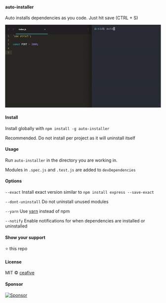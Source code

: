 #### auto-installer

Auto installs dependencies as you code. Just hit save (CTRL + S)

![Auto installs dependencies as you code](https://raw.githubusercontent.com/ceafive/auto-installer/master/demo.gif)

#### Install

Install globally with `npm install -g auto-installer`

Recommended. Do not install per project as it will uninstall itself

#### Usage

Run `auto-installer` in the directory you are working in.

Modules in `.spec.js` and `.test.js` are added to `devDependencies`

#### Options

`--exact` Install exact version similar to `npm install express --save-exact`

`--dont-uninstall` Do not uninstall unused modules

`--yarn` Use [yarn](https://yarnpkg.com) instead of npm

`--notify` Enable notifications for when dependencies are installed or uninstalled

#### Show your support

:star: this repo

#### License

MIT © [ceafive](https://github.com/ceafive)

#### Sponsor

[![Sponsor](https://app.codesponsor.io/embed/LhLT2c31ydJzdLUuSR9f8mCA/ceafive/auto-installer.svg)](https://app.codesponsor.io/link/LhLT2c31ydJzdLUuSR9f8mCA/ceafive/auto-installer)
